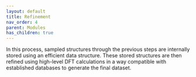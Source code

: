 ```yaml
---
layout: default
title: Refinement
nav_order: 4
parent: Modules
has_children: true
---
```


In this process, sampled structures through the previous steps are internally stored using an efficient data structure. These stored structures are then refined using high-level DFT calculations in a way compatible with established databases to generate the final dataset.
